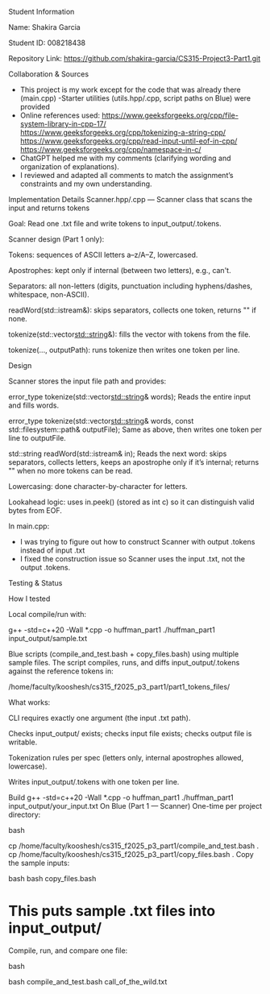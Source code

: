 Student Information

Name: Shakira Garcia

Student ID: 008218438

Repository Link: https://github.com/shakira-garcia/CS315-Project3-Part1.git

Collaboration & Sources
- This project is my work except for the code that was already there (main.cpp)
-Starter utilities (utils.hpp/.cpp, script paths on Blue) were provided
- Online references used:
https://www.geeksforgeeks.org/cpp/file-system-library-in-cpp-17/
https://www.geeksforgeeks.org/cpp/tokenizing-a-string-cpp/
https://www.geeksforgeeks.org/cpp/read-input-until-eof-in-cpp/
https://www.geeksforgeeks.org/cpp/namespace-in-c/
- ChatGPT helped me with my comments (clarifying wording and organization of explanations).
- I reviewed and adapted all comments to match the assignment’s constraints and my own understanding.

Implementation Details
Scanner.hpp/.cpp — Scanner class that scans the input and returns tokens

Goal: Read one .txt file and write tokens to input_output/<base>.tokens.

Scanner design (Part 1 only):

Tokens: sequences of ASCII letters a–z/A–Z, lowercased.

Apostrophes: kept only if internal (between two letters), e.g., can't.

Separators: all non-letters (digits, punctuation including hyphens/dashes, whitespace, non-ASCII).

readWord(std::istream&): skips separators, collects one token, returns "" if none.

tokenize(std::vector<std::string>&): fills the vector with tokens from the file.

tokenize(..., outputPath): runs tokenize then writes one token per line.

Design

Scanner stores the input file path and provides:

error_type tokenize(std::vector<std::string>& words);
Reads the entire input and fills words.

error_type tokenize(std::vector<std::string>& words, const std::filesystem::path& outputFile);
Same as above, then writes one token per line to outputFile.

std::string readWord(std::istream& in);
Reads the next word: skips separators, collects letters, keeps an apostrophe only if it’s internal; returns "" when no more tokens can be read.

Lowercasing: done character-by-character for letters.

Lookahead logic: uses in.peek() (stored as int c) so it can distinguish valid bytes from EOF.



In main.cpp:
- I was trying to figure out how to construct Scanner with output .tokens instead of input .txt
-  I fixed the construction issue so Scanner uses the input .txt, not the output .tokens.
  
Testing & Status

How I tested

Local compile/run with:

g++ -std=c++20 -Wall *.cpp -o huffman_part1
./huffman_part1 input_output/sample.txt


Blue scripts (compile_and_test.bash + copy_files.bash) using multiple sample files. The script compiles, runs, and diffs input_output/<base>.tokens against the reference tokens in:

/home/faculty/kooshesh/cs315_f2025_p3_part1/part1_tokens_files/


What works:

CLI requires exactly one argument (the input .txt path).

Checks input_output/ exists; checks input file exists; checks output file is writable.

Tokenization rules per spec (letters only, internal apostrophes allowed, lowercase).

Writes input_output/<base>.tokens with one token per line.

Build
g++ -std=c++20 -Wall *.cpp -o huffman_part1
./huffman_part1 input_output/your_input.txt
On Blue (Part 1 — Scanner)
One-time per project directory:

bash

cp /home/faculty/kooshesh/cs315_f2025_p3_part1/compile_and_test.bash .
cp /home/faculty/kooshesh/cs315_f2025_p3_part1/copy_files.bash .
Copy the sample inputs:

bash
bash copy_files.bash
# This puts sample .txt files into input_output/
Compile, run, and compare one file:

bash

bash compile_and_test.bash call_of_the_wild.txt

